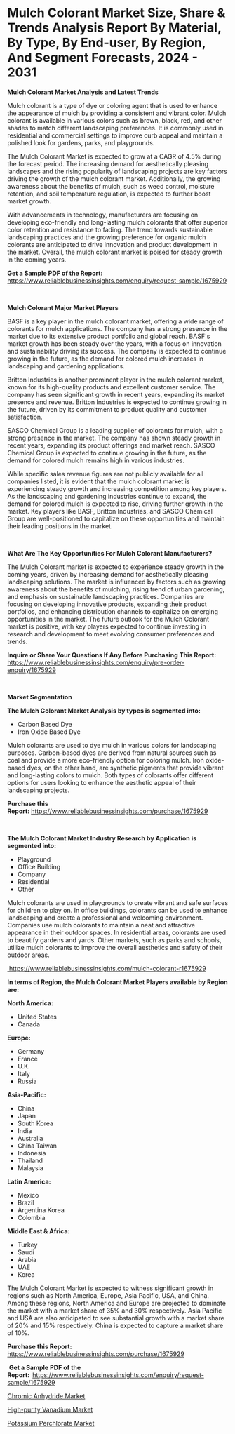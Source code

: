 <p><h1>Mulch Colorant Market Size, Share & Trends Analysis Report By Material, By Type, By End-user, By Region, And Segment Forecasts, 2024 - 2031</h1></p><p><strong>Mulch Colorant Market Analysis and Latest Trends</strong></p>
<p><p>Mulch colorant is a type of dye or coloring agent that is used to enhance the appearance of mulch by providing a consistent and vibrant color. Mulch colorant is available in various colors such as brown, black, red, and other shades to match different landscaping preferences. It is commonly used in residential and commercial settings to improve curb appeal and maintain a polished look for gardens, parks, and playgrounds.</p><p>The Mulch Colorant Market is expected to grow at a CAGR of 4.5% during the forecast period. The increasing demand for aesthetically pleasing landscapes and the rising popularity of landscaping projects are key factors driving the growth of the mulch colorant market. Additionally, the growing awareness about the benefits of mulch, such as weed control, moisture retention, and soil temperature regulation, is expected to further boost market growth.</p><p>With advancements in technology, manufacturers are focusing on developing eco-friendly and long-lasting mulch colorants that offer superior color retention and resistance to fading. The trend towards sustainable landscaping practices and the growing preference for organic mulch colorants are anticipated to drive innovation and product development in the market. Overall, the mulch colorant market is poised for steady growth in the coming years.</p></p>
<p><strong>Get a Sample PDF of the Report:&nbsp;</strong> <a href="https://www.reliablebusinessinsights.com/enquiry/request-sample/1675929">https://www.reliablebusinessinsights.com/enquiry/request-sample/1675929</a></p>
<p>&nbsp;</p>
<p><strong>Mulch Colorant Major Market Players</strong></p>
<p><p>BASF is a key player in the mulch colorant market, offering a wide range of colorants for mulch applications. The company has a strong presence in the market due to its extensive product portfolio and global reach. BASF's market growth has been steady over the years, with a focus on innovation and sustainability driving its success. The company is expected to continue growing in the future, as the demand for colored mulch increases in landscaping and gardening applications.</p><p>Britton Industries is another prominent player in the mulch colorant market, known for its high-quality products and excellent customer service. The company has seen significant growth in recent years, expanding its market presence and revenue. Britton Industries is expected to continue growing in the future, driven by its commitment to product quality and customer satisfaction.</p><p>SASCO Chemical Group is a leading supplier of colorants for mulch, with a strong presence in the market. The company has shown steady growth in recent years, expanding its product offerings and market reach. SASCO Chemical Group is expected to continue growing in the future, as the demand for colored mulch remains high in various industries.</p><p>While specific sales revenue figures are not publicly available for all companies listed, it is evident that the mulch colorant market is experiencing steady growth and increasing competition among key players. As the landscaping and gardening industries continue to expand, the demand for colored mulch is expected to rise, driving further growth in the market. Key players like BASF, Britton Industries, and SASCO Chemical Group are well-positioned to capitalize on these opportunities and maintain their leading positions in the market.</p></p>
<p>&nbsp;</p>
<p><strong>What Are The Key Opportunities For Mulch Colorant Manufacturers?</strong></p>
<p><p>The Mulch Colorant market is expected to experience steady growth in the coming years, driven by increasing demand for aesthetically pleasing landscaping solutions. The market is influenced by factors such as growing awareness about the benefits of mulching, rising trend of urban gardening, and emphasis on sustainable landscaping practices. Companies are focusing on developing innovative products, expanding their product portfolios, and enhancing distribution channels to capitalize on emerging opportunities in the market. The future outlook for the Mulch Colorant market is positive, with key players expected to continue investing in research and development to meet evolving consumer preferences and trends.</p></p>
<p><strong>Inquire or Share Your Questions If Any Before Purchasing This Report:</strong> <a href="https://www.reliablebusinessinsights.com/enquiry/pre-order-enquiry/1675929">https://www.reliablebusinessinsights.com/enquiry/pre-order-enquiry/1675929</a></p>
<p>&nbsp;</p>
<p><strong>Market Segmentation</strong></p>
<p><strong>The Mulch Colorant Market Analysis by types is segmented into:</strong></p>
<p><ul><li>Carbon Based Dye</li><li>Iron Oxide Based Dye</li></ul></p>
<p><p>Mulch colorants are used to dye mulch in various colors for landscaping purposes. Carbon-based dyes are derived from natural sources such as coal and provide a more eco-friendly option for coloring mulch. Iron oxide-based dyes, on the other hand, are synthetic pigments that provide vibrant and long-lasting colors to mulch. Both types of colorants offer different options for users looking to enhance the aesthetic appeal of their landscaping projects.</p></p>
<p><strong>Purchase this Report:&nbsp;</strong><a href="https://www.reliablebusinessinsights.com/purchase/1675929">https://www.reliablebusinessinsights.com/purchase/1675929</a></p>
<p>&nbsp;</p>
<p><strong>The Mulch Colorant Market Industry Research by Application is segmented into:</strong></p>
<p><ul><li>Playground</li><li>Office Building</li><li>Company</li><li>Residential</li><li>Other</li></ul></p>
<p><p>Mulch colorants are used in playgrounds to create vibrant and safe surfaces for children to play on. In office buildings, colorants can be used to enhance landscaping and create a professional and welcoming environment. Companies use mulch colorants to maintain a neat and attractive appearance in their outdoor spaces. In residential areas, colorants are used to beautify gardens and yards. Other markets, such as parks and schools, utilize mulch colorants to improve the overall aesthetics and safety of their outdoor areas.</p></p>
<p><a href="https://www.reliablebusinessinsights.com/mulch-colorant-r1675929">&nbsp;https://www.reliablebusinessinsights.com/mulch-colorant-r1675929</a></p>
<p><strong>In terms of Region, the Mulch Colorant Market Players available by Region are:</strong></p>
<p>
    <p> <strong> North America: </strong>
        <ul>
            <li>United States</li>
            <li>Canada</li>
        </ul>
        </p> 
    <p> <strong> Europe: </strong>
        <ul>
            <li>Germany</li>
            <li>France</li>
            <li>U.K.</li>
            <li>Italy</li>
            <li>Russia</li>
        </ul>
        </p> 
    <p> <strong> Asia-Pacific: </strong>
        <ul>
            <li>China</li>
            <li>Japan</li>
            <li>South Korea</li>
            <li>India</li>
            <li>Australia</li>
            <li>China Taiwan</li>
            <li>Indonesia</li>
            <li>Thailand</li>
            <li>Malaysia</li>
        </ul>
        </p> 
    <p> <strong> Latin America: </strong>
        <ul>
            <li>Mexico</li>
            <li>Brazil</li>
            <li>Argentina Korea</li>
            <li>Colombia</li>
        </ul>
        </p> 
    <p> <strong> Middle East & Africa: </strong>
        <ul>
            <li>Turkey</li>
            <li>Saudi</li>
            <li>Arabia</li>
            <li>UAE</li>
            <li>Korea</li>
        </ul>
    </p>
    </p>
<p><p>The Mulch Colorant Market is expected to witness significant growth in regions such as North America, Europe, Asia Pacific, USA, and China. Among these regions, North America and Europe are projected to dominate the market with a market share of 35% and 30% respectively. Asia Pacific and USA are also anticipated to see substantial growth with a market share of 20% and 15% respectively. China is expected to capture a market share of 10%.</p></p>
<p><strong>Purchase this Report: </strong><a href="https://www.reliablebusinessinsights.com/purchase/1675929">https://www.reliablebusinessinsights.com/purchase/1675929</a></p>
<p>&nbsp;<strong>Get a Sample PDF of the Report:&nbsp;&nbsp;</strong><a href="https://www.reliablebusinessinsights.com/enquiry/request-sample/1675929">https://www.reliablebusinessinsights.com/enquiry/request-sample/1675929</a></p>
<p><strong></strong></p>
<p><p><a href="https://github.com/globismark/Market-Research-Report-List-4/blob/main/chromic-anhydride-market.md">Chromic Anhydride Market</a></p><p><a href="https://github.com/prosalinda88/Market-Research-Report-List-5/blob/main/high-purity-vanadium-market.md">High-purity Vanadium Market</a></p><p><a href="https://github.com/NorbertYates/Market-Research-Report-List-6/blob/main/potassium-perchlorate-market.md">Potassium Perchlorate Market</a></p></p>